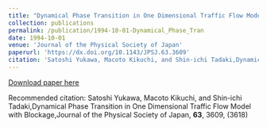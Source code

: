 ```yaml
---
title: "Dynamical Phase Transition in One Dimensional Traffic Flow Model with Blockage"
collection: publications
permalink: /publication/1994-10-01-Dynamical_Phase_Tran
date: 1994-10-01
venue: 'Journal of the Physical Society of Japan'
paperurl: 'https://dx.doi.org/10.1143/JPSJ.63.3609'
citation: 'Satoshi Yukawa, Macoto Kikuchi, and Shin-ichi Tadaki,Dynamical Phase Transition in One Dimensional Traffic Flow Model with Blockage,Journal of the Physical Society of Japan, <b>63</b>, 3609, (3618)'
---
```


<a href='https://dx.doi.org/10.1143/JPSJ.63.3609'>Download paper here</a>

Recommended citation: Satoshi Yukawa, Macoto Kikuchi, and Shin-ichi Tadaki,Dynamical Phase Transition in One Dimensional Traffic Flow Model with Blockage,Journal of the Physical Society of Japan, <b>63</b>, 3609, (3618)